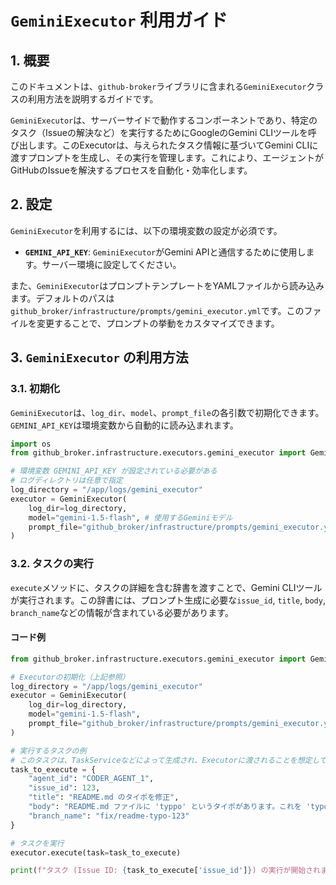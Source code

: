 # `GeminiExecutor` 利用ガイド

## 1. 概要

このドキュメントは、`github-broker`ライブラリに含まれる`GeminiExecutor`クラスの利用方法を説明するガイドです。

`GeminiExecutor`は、サーバーサイドで動作するコンポーネントであり、特定のタスク（Issueの解決など）を実行するためにGoogleのGemini CLIツールを呼び出します。このExecutorは、与えられたタスク情報に基づいてGemini CLIに渡すプロンプトを生成し、その実行を管理します。これにより、エージェントがGitHubのIssueを解決するプロセスを自動化・効率化します。

## 2. 設定

`GeminiExecutor`を利用するには、以下の環境変数の設定が必須です。

- **`GEMINI_API_KEY`**: `GeminiExecutor`がGemini APIと通信するために使用します。サーバー環境に設定してください。

また、`GeminiExecutor`はプロンプトテンプレートをYAMLファイルから読み込みます。デフォルトのパスは`github_broker/infrastructure/prompts/gemini_executor.yml`です。このファイルを変更することで、プロンプトの挙動をカスタマイズできます。

## 3. `GeminiExecutor` の利用方法

### 3.1. 初期化

`GeminiExecutor`は、`log_dir`、`model`、`prompt_file`の各引数で初期化できます。`GEMINI_API_KEY`は環境変数から自動的に読み込まれます。

```python
import os
from github_broker.infrastructure.executors.gemini_executor import GeminiExecutor

# 環境変数 GEMINI_API_KEY が設定されている必要がある
# ログディレクトリは任意で指定
log_directory = "/app/logs/gemini_executor"
executor = GeminiExecutor(
    log_dir=log_directory,
    model="gemini-1.5-flash", # 使用するGeminiモデル
    prompt_file="github_broker/infrastructure/prompts/gemini_executor.yml" # プロンプトテンプレートのパス
)
```

### 3.2. タスクの実行

`execute`メソッドに、タスクの詳細を含む辞書を渡すことで、Gemini CLIツールが実行されます。この辞書には、プロンプト生成に必要な`issue_id`, `title`, `body`, `branch_name`などの情報が含まれている必要があります。

#### コード例

```python
from github_broker.infrastructure.executors.gemini_executor import GeminiExecutor

# Executorの初期化（上記参照）
log_directory = "/app/logs/gemini_executor"
executor = GeminiExecutor(
    log_dir=log_directory,
    model="gemini-1.5-flash",
    prompt_file="github_broker/infrastructure/prompts/gemini_executor.yml"
)

# 実行するタスクの例
# このタスクは、TaskServiceなどによって生成され、Executorに渡されることを想定しています。
task_to_execute = {
    "agent_id": "CODER_AGENT_1",
    "issue_id": 123,
    "title": "README.md のタイポを修正",
    "body": "README.md ファイルに 'typpo' というタイポがあります。これを 'typo' に修正してください。",
    "branch_name": "fix/readme-typo-123"
}

# タスクを実行
executor.execute(task=task_to_execute)

print(f"タスク (Issue ID: {task_to_execute['issue_id']}) の実行が開始されました。詳細はログディレクトリ ({log_directory}) を確認してください。")
```
